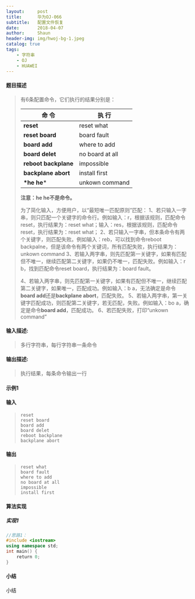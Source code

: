 ```yaml
---
layout:     post
title:      华为OJ-066
subtitle:   配置文件恢复
date:       2018-04-07
author:     Shaun
header-img: img/hwoj-bg-1.jpeg
catalog: true
tags:
    - 字符串
    - OJ
    - HUAWEI
---
```



#### 题目描述

> 有6条配置命令，它们执行的结果分别是：
>
> <colgroup><col style="width&#58;181px&#59;" width="181"/><col style="width&#58;347px&#59;" width="346"/></colgroup>
>
> | **命   令**          | **执   行**     |
> | -------------------- | --------------- |
> | **reset**            | reset what      |
> | **reset board**      | board fault     |
> | **board add**        | where to add    |
> | **board delet**      | no board at all |
> | **reboot backplane** | impossible      |
> | **backplane abort**  | install first   |
> | **\*he he***         | unkown command  |
>
>   **注意：he he不是命令。**
>
> 为了简化输入，方便用户，以“最短唯一匹配原则”匹配：
> 1、若只输入一字串，则只匹配一个关键字的命令行。例如输入：r，根据该规则，匹配命令reset，执行结果为：reset what；输入：res，根据该规则，匹配命令reset，执行结果为：reset what； 
> 2、若只输入一字串，但本条命令有两个关键字，则匹配失败。例如输入：reb，可以找到命令reboot backpalne，但是该命令有两个关键词，所有匹配失败，执行结果为：unkown command 
> 3、若输入两字串，则先匹配第一关键字，如果有匹配但不唯一，继续匹配第二关键字，如果仍不唯一，匹配失败。例如输入：r b，找到匹配命令reset board，执行结果为：board fault。
>
> 4、若输入两字串，则先匹配第一关键字，如果有匹配但不唯一，继续匹配第二关键字，如果唯一，匹配成功。例如输入：b a，无法确定是命令**board add**还是**backplane abort**，匹配失败。
> 5、若输入两字串，第一关键字匹配成功，则匹配第二关键字，若无匹配，失败。例如输入：bo a，确定是命令**board add**，匹配成功。
> 6、若匹配失败，打印“unkown command”

#### 输入描述:

> 多行字符串，每行字符串一条命令

#### 输出描述:

> 执行结果，每条命令输出一行

#### 示例1

#### 输入

> ```
> reset
> reset board
> board add
> board delet
> reboot backplane
> backplane abort
> ```

#### 输出

> ```
> reset what
> board fault
> where to add
> no board at all
> impossible
> install first
> ```



#### 算法实现



##### 实现1

```C++
//思路1：
#include <iostream>
using namespace std;
int main() {
    return 0;
}
```




#### 小结

小结






